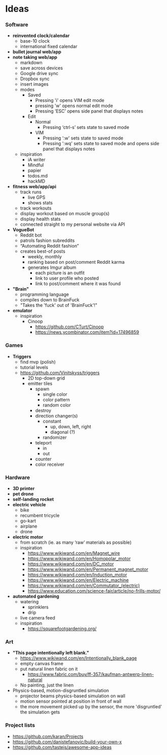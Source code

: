 # Ideas

### Software

* **reinvented clock/calendar**
  * base-10 clock
  * international fixed calendar
* **bullet journal web/app**
* **note taking web/app**
  * markdown
  * save across devices
  * Google drive sync
  * Dropbox sync
  * insert images
  * modes
    * Saved
      * Pressing 'i' opens VIM edit mode
      * pressing 'w' opens normal edit mode
      * Pressing ‘ESC’ opens side panel that displays notes
    * Edit
      * Normal
        * Pressing ‘ctrl-s’ sets state to saved mode
      * VIM
        * Pressing ‘:w' sets state to saved mode
        * Pressing ':wq' sets state to saved mode and opens side panel that displays notes
  * inspiration
    * iA writer
    * Mindful
    * papier
    * todos.md
    * hackMD
* **fitness web/app/api**
  * track runs
    * live GPS
    * shows stats
  * track workouts
  * display workout based on muscle group(s)
  * display health stats
  * connected straight to my personal website via API
* **VogueBot**
  * Reddit bot
  * patrols fashion subreddits
  * “Automating Reddit fashion”
  * creates best-of posts
    * weekly, monthly
    * ranking based on post/comment Reddit karma
    * generates Imgur album
      * each picture is an outfit
      * link to user profile who posted
      * link to post/comment where it was found
* **"Brain"**
  * programming language
  * compiles down to BrainFuck
  * "Takes the 'fuck' out of 'BrainFuck'!"
* **emulator**
  * inspiration
    * Cinoop
      * https://github.com/CTurt/Cinoop
      * https://news.ycombinator.com/item?id=17496859

### Games

* **Triggers**
  * find mvp (polish)
  * tutorial levels
  * https://github.com/Vinitskyss/triggers
    * 2D top-down grid
    * emitter tiles
      * spawn
        * single color
        * color pattern
        * random color
      * destroy
      * direction changer(s)
        * constant
          * up, down, left, right
          * diagonal (?)
        * randomizer
      * teleport
        * in
        * out
      * counter
      * color receiver

### Hardware

* **3D printer**
* **pet drone**
* **self-landing rocket**
* **electric vehicle**
  * bike
  * recumbent tricycle
  * go-kart
  * airplane
  * drone
* **electric motor**
  * from scratch (ie. as many ‘raw’ materials as possible)
  * inspiration
    * https://www.wikiwand.com/en/Magnet_wire
    * https://www.wikiwand.com/en/Homopolar_motor
    * https://www.wikiwand.com/en/DC_motor
    * https://www.wikiwand.com/en/Permanent_magnet_motor
    * https://www.wikiwand.com/en/Induction_motor
    * https://www.wikiwand.com/en/Electric_machine
    * https://www.wikiwand.com/en/Commutator_(electric)
    * https://www.education.com/science-fair/article/no-frills-motor/
* **automated gardening**
    * watering
      * sprinklers
      * drip
    * live camera feed
    * inspiration
      * https://squarefootgardening.org/

### Art

* **"This page intentionally left blank."**
  * https://www.wikiwand.com/en/Intentionally_blank_page
  * empty canvas frame
  * put natural linen fabric on it
    * https://www.fabric.com/buy/ff-357/kaufman-antwerp-linen-natural
  * No painting, just the linen
* Physics-based, motion-disgruntled simulation
  * projector beams physics-based simulation on wall
  * motion sensor pointed at position in front of wall
  * the more movement picked up by the sensor, the more 'disgruntled' the simulation gets
  
### Project lists

* https://github.com/karan/Projects
* https://github.com/danistefanovic/build-your-own-x
* https://github.com/tastejs/awesome-app-ideas

